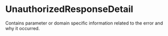 # UnauthorizedResponseDetail

Contains parameter or domain specific information related to the error and why it occurred.

